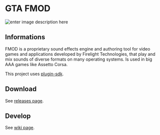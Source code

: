 # GTA FMOD
![enter image description here](https://lh3.googleusercontent.com/pw/AM-JKLU6_2DxEaAYMYNnaOzx_qdiOEcNK2AoST05TS2bsekXBUKcwzr1Xsxt8O0Tlpp2_Aaq6zc4IlS4AyN8Oo3alnQ1en_pBu0-PYTJDKSh5CiQuzVFViGgIUoi0pu1n8IofCbQH5djTqb8aaXQRet6MmA=w1366-h256-no?authuser=0)
## Informations
FMOD is a proprietary sound effects engine and authoring tool for video games and applications developed by Firelight Technologies, that play and mix sounds of diverse formats on many operating systems. Is used in big AAA games like Assetto Corsa.

This project uses [plugin-sdk](https://github.com/DK22Pac/plugin-sdk).

## Download
  See [releases page](https://github.com/chrystianfarias/gta-fmod/releases).
  
## Develop
  See [wiki page](https://github.com/chrystianfarias/gta-fmod/wiki).
